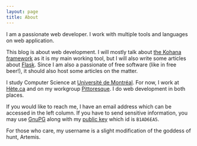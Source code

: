 ```yaml
---
layout: page
title: About
---
```


I am a passionate web developer. I work with multiple tools and languages on web
application.

This blog is about web development. I will mostly talk about
[the Kohana framework](http://kohanaframework.org) as it is my main working
tool, but I will also write some articles about [Flask](http://flask.pocoo.org).
Since I am also a passionate of free software (like in free beer!), it should
also host some articles on the matter.

I study Computer Science at [Université de Montréal](http://www.umontreal.ca).
For now, I work at [Hète.ca](http://hete.ca) and on my workgroup
[Pittoresque](https://pittoresque.github.io). I do web development in both
places.

If you would like to reach me, I have an email address which can be accessed in
the left column. If you have to send sensitive information, you may use
[GnuPG](https://www.gnupg.org) along with my
[public key](/assets/guillaumepoiriermorency.gpg) which id is
<code>B1AD6EA5</code>.

For those who care, my username is a slight modification of the goddess of hunt,
Artemis.
